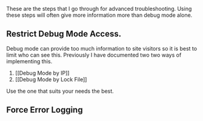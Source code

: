 These are the steps that I go through for advanced troubleshooting. Using these steps will often give more information more than debug mode alone.

## Restrict Debug Mode Access.

Debug mode can provide too much information to site visitors so it is best to limit who can see this. Previously I have documented two two ways of implementing this. 

1. [[Debug Mode by IP]]
2. [[Debug Mode by Lock File]]

Use the one that suits your needs the best.

## Force Error Logging


